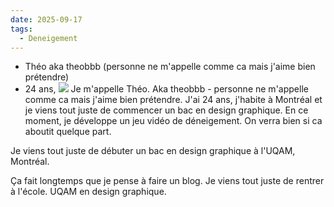 ```yaml
---
date: 2025-09-17
tags:
  - Deneigement
---
```

- Théo aka theobbb (personne ne m'appelle comme ca mais j'aime bien prétendre)
- 24 ans, 
![](assets/Screenshot%202025-08-09%20121714.png)
Je m'appelle Théo. Aka theobbb - personne ne m'appelle comme ca mais j'aime bien prétendre. J'ai 24 ans, j'habite à Montréal et je viens tout juste de commencer un bac en design graphique. 
En ce moment, je développe un jeu vidéo de déneigement. On verra bien si ca aboutit quelque part.

Je viens tout juste de débuter un bac en design graphique à l'UQAM, Montréal.

Ça fait longtemps que je pense à faire un blog. Je viens tout juste de rentrer à l'école. UQAM en design graphique.
